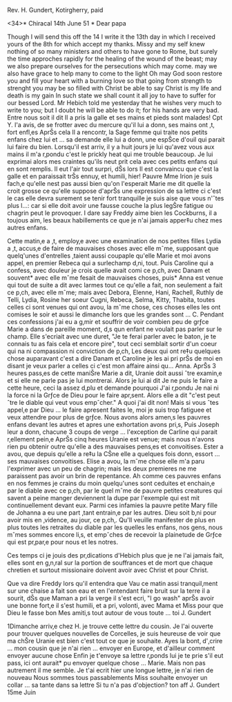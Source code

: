 Rev. H. Gundert, Kotirgherry, paid

<34>* Chiracal 14th June 51
 <Saturday>*
Dear papa

Though I will send this off the 14 I write it the 13th day in which I received yours of the 8th for which accept my thanks. Missy and my self knew nothing of so many ministers and others to have gone to Rome, but surely the time approches rapidly for the healing of the wound of the beast; may we also prepare ourselves for the persecutions which may come. may we also have grace to help many to come to the light Oh may God soon restore you and fill your heart with a burning love so that going from strength to strenght you may be so filled with Christ be able to say Christ is my life and death is my gain In such state we shall count it all joy to have to suffer for our bessed Lord. Mr Hebich told me yesterday that he wishes very much to write to you; but I doubt he will be able to do it; for his hands are very bad. Entre nous soit il dit Il a pris la galle et ses mains et pieds sont malades! Cpt Y. l'a avis‚ de se frotter avec du mercure qu'il lui a donn‚ ses mains ont ‚t‚ fort enfl‚es AprŠs cela Il a rencontr‚ la Sage femme qui traite nos petits enfans chez lui et … sa demande elle lui a donn‚ une espŠce d'ouil qui parait lui faire du bien. Lorsqu'il est arriv‚ il y a huit jours je lui qu'avez vous aux mains il m'a r‚pondu c'est le prickly heat qui me trouble beaucoup. Je lui exprimai alors mes craintes qu'ils neut prit cela avec ces petits enfans qui en sont remplis. Il eut l'air tout surpri, dŠs lors Il est convaincu que c'est la galle et en paraissait trŠs ennuy‚ et humili‚ hier! Pauvre Mme Irion je suis fach‚e qu'elle nest pas aussi bien qu'on l'esperait Marie me dit quelle la croit grosse ce qu'elle suppose d'aprŠs une expression de sa lettre ci c'est le cas elle devra surement se tenir fort tranquille je suis aise que vous n'ˆtes plus l…: car si elle doit avoir une fausse couche la plus legŠre fatigue ou chagrin peut le provoquer. I dare say Freddy aime bien les Cockburns, il a toujous aim‚ les beaux habillements ce que je n'ai jamais apper‡u chez mes autres enfans.

Cette matin‚e a ‚t‚ employ‚e avec une examination de nos petites filles Lydia a ‚t‚ accus‚e de faire de mauvaises choses avec elle mˆme, supposant que quelq'unes d'entrelles ‚taient aussi coupaple qu'elle Marie et moi avons appel‚ en premier Rebeca qui a surlechamp d‚ni‚ tout. Puis Caroline qui a confess‚ avec douleur je crois quelle avait comi ce p‚ch‚ avec Danam et souvent* avec elle mˆme fesait de mauvaises choses, puis* Anna est venue qui tout de suite a dit avec larmes tout ce qu'elle a fait, non seulement a fait ce p‚ch‚ avec elle mˆme; mais avec Debora, Elenne, Hani, Rachell, Ruthly de Telli, Lydia, Rosine her soeur Cugni, Rebeca, Selma, Kitty, Thabita, toutes celles ci sont venues qui ont avou‚ la mˆme chose, ces choses elles les ont comises le soir et aussi le dimanche lors que les grandes sont … C. Pendant ces confessions j'ai eu a g‚mir et souffrir de voir combien peu de grƒce Marie a dans de pareille moment, d‚s qun enfant ne voulait pas parler sur le champ. Elle s'ecriait avec une duret‚ "Je te ferai parler avec le baton, je te connais tu as fais cela et encore pire", tout ceci semblait sortir d'un coeur qui na ni compassion ni conviction de p‚ch‚ Les deux qui ont re‡u quelques chose auparavant c'est a dire Danam et Caroline je les ai pri prŠs de moi en disant je veux parler a celles ci c'est mon affaire ainsi qu… Anna. AprŠs 3 heures pass‚es de cette maniŠre Marie a dit, Uranie doit aussi ˆtre examin‚e et si elle ne parle pas je lui montrerai. Alors je lui ai dit Je ne puis le faire a cette heure, ceci la assez d‚plu et demande pourquoi J'ai r‚pondu Je nai ni la force ni la Grƒce de Dieu pour le faire apr‚sent. Alors elle a dit "c'est peut ˆtre le diable qui veut vous empˆcher." A quoi j'ai dit non! Mais si vous ˆtes appel‚e par Dieu … le faire apresent faites le, moi je suis trop fatiguee et veux attendre pour plus de grƒce. Nous avons alors amen‚s les pauvres enfans devant les autres et apres une exhortation avons pri‚s, Puis Joseph leur a donn‚ chacune 3 coups de verge … l'exception de Carline qui parait r‚ellement pein‚e AprŠs cinq heures Uranie est venue; mais nous n'avons rien pu obtenir outre qu'elle a des mauvaises pens‚es et convoitises. Ester a avou‚ que depuis qu'elle a re‡u la CŠne elle a quelques fois donn‚ essort … ses mauvaises convoitises. Elise a avou‚ la mˆme chose elle m'a paru l'exprimer avec un peu de chagrin; mais les deux premieres ne me paraissent pas avoir un brin de repentance. Ah comme ces pauvres enfans en nos femmes je crains du moin quelqu'unes sont ceduites et enchain‚e par le diable avec ce p‚ch‚ par le quel mˆme de pauvre petites creatures qui savent a peine manger deviennent la dupe par l'exemple qui est mit continuellement devant eux. Parmi ces infamies la pauvre petite Mary fille de Johanna a eu une part ‚tant entrain‚e par les autres. Dieu soit b‚ni pour avoir mis en ‚vidence, au jour, ce p‚ch‚. Qu'Il veuille manifester de plus en plus toutes les retraites du diable par les quelles les enfans, nos gens, nous mˆmes sommes encore li‚s, et empˆches de recevoir la plainetude de Grƒce qui est pr‚par‚e pour nous et les notres.

Ces temps ci je jouis des pr‚dications d'Hebich plus que je ne l'ai jamais fait, elles sont en g‚n‚ral sur la portion de souffrances et de mort que chaque chretien et surtout missionaire doivent avoir avec Christ et pour Christ.

Que va dire Freddy lors qu'il entendra que Vau ce matin assi tranquil‚ment sur une chaise a fait son eau et en l'entendant faire bruit sur la terre il a sourit, dŠs que Maman a pri la verge il s'est ecri‚ "I go wash" aprŠs avoir une bonne fort‚e il s'est humili‚ et a pri‚ volonti‚ avec Mama et Miss pour que Dieu le fasse bon Mes amiti‚s tout autour de vous toute … toi  J. Gundert



1Dimanche arriv‚e chez H. je trouve cette lettre du cousin. Je l'ai ouverte pour trouver quelques nouvelles de Corcelles, je suis heureuse de voir que ma chŠre Uranie est bien c'est tout ce que je souhaite. Ayes la bont‚ d'‚crire … mon cousin que je n'ai rien … envoyer en Europe, et d'ailleur comment envoyer aucune chose Enfin je t'envoye sa lettre r‚ponds lui je te prie s'il eut pass‚ ici ont aurait* pu envoyer quelque chose … Marie. Mais non pas autrement il me semble. Je t'ai ecrit hier une longue lettre, je n'ai rien de nouveau Nous sommes tous passablements Miss souhaite envoyer un collar … sa tante dans sa lettre Si tu n'a pas d'objection?  ton aff J. Gundert
15me Juin

